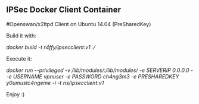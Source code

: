 ## IPSec Docker Client Container 

#Openswan/x2ltpd Client on Ubuntu 14.04 (PreSharedKey)

Build it with:

*docker build -t r4ffy/ipsecclient:v1 ./*


Execute it:


*docker run --privileged -v /lib/modules/:/lib/modules/ -e SERVERIP 0.0.0.0 --e USERNAME vpnuser -e PASSWORD ch4ng3m3 -e PRESHAREDKEY y0umustc4ngeme -i -t ns/ipsecclient:v1*


Enjoy :)
